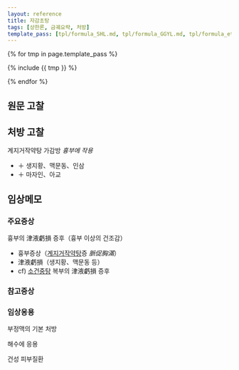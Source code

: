 ```yaml
---
layout: reference
title: 자감초탕
tags: [상한론, 금궤요략, 처방]
template_pass: [tpl/formula_SHL.md, tpl/formula_GGYL.md, tpl/formula_etc.md]
---
```



{% for tmp in page.template_pass %}

{% include {{ tmp }} %}

{% endfor %}

## 원문 고찰


## 처방 고찰

계지거작약탕 가감방 _흉부에 작용_
* ＋ 생지황、맥문동、인삼
* ＋ 마자인、아교

## 임상메모


### 주요증상

흉부의 津液虧損 증후（흉부 이상의 건조감）
* 흉부증상（[계지거작약탕]({{site.formulaurl}}/계지거작약탕)증 _脈促胸滿_）
* 津液虧損（생지황、맥문동 등）
* cf) [소건중탕]({{site.formulaurl}}/소건중탕) 복부의 津液虧損 증후


### 참고증상


### 임상응용

부정맥의 기본 처방

해수에 응용

건성 피부질환
